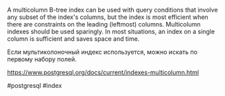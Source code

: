 A multicolumn B-tree index can be used with query conditions that involve any subset of the index's columns, but the index is most efficient when there are constraints on the leading (leftmost) columns. 
Multicolumn indexes should be used sparingly. In most situations, an index on a single column is sufficient and saves space and time. 

Если мультиколоночный индекс используется, можно искать по первому набору полей.

https://www.postgresql.org/docs/current/indexes-multicolumn.html

#postgresql #index